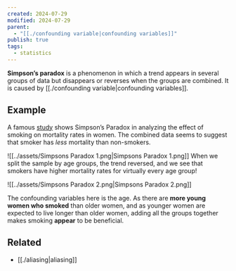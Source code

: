 ```yaml
---
created: 2024-07-29
modified: 2024-07-29
parent:
  - "[[./confounding variable|confounding variables]]"
publish: true
tags:
  - statistics
---
```


**Simpson’s paradox** is a phenomenon in which a trend appears in several groups of data but disappears or reverses when the groups are combined. It is caused by [[./confounding variable|confounding variables]].

## Example
A famous [study](http://rinobellocco.altervista.org/wp/wp-content/uploads/2017/courses/other/modena/ignoringacovariate.appleton.amerstat.1996.pdf) shows Simpson’s Paradox in analyzing the effect of smoking on mortality rates in women. The combined data seems to suggest that smoker has *less* mortality than non-smokers.

![[../assets/Simpsons Paradox 1.png|Simpsons Paradox 1.png]]
When we split the sample by age groups, the trend reversed, and we see that smokers have higher mortality rates for virtually every age group!

![[../assets/Simpsons Paradox 2.png|Simpsons Paradox 2.png]]

The confounding variables here is the age. As there are **more young women who smoked** than older women, and as younger women are expected to live longer than older women, adding all the groups together makes smoking **appear** to be beneficial.

## Related
- [[./aliasing|aliasing]]